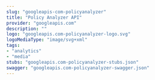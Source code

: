 ```yaml
---
slug: "googleapis-com-policyanalyzer"
title: "Policy Analyzer API"
provider: "googleapis.com"
description: ""
logo: "googleapis.com-policyanalyzer-logo.svg"
logoMediaType: "image/svg+xml"
tags:
- "analytics"
- "media"
stubs: "googleapis.com-policyanalyzer-stubs.json"
swagger: "googleapis.com-policyanalyzer-swagger.json"
---
```

